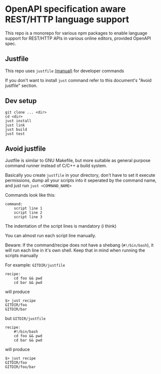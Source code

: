 # OpenAPI specification aware REST/HTTP language support

This repo is a monorepo for various npm packages to enable language support for REST/HTTP APIs in various online editors, provided OpenAPI spec.

## Justfile

This repo uses `justfile` [(manual)](https://just.systems/man/en/) for developer commands

If you don't want to install `just` command refer to this document's "Avoid justfile" section.

## Dev setup

```
git clone ... <dir>
cd <dir>
just install
just link
just build
just test
```

## Avoid justfile

Justfile is similar to GNU Makefile, but more suitable as general purpose command runner
instead of C/C++ a build system.

Basically you create `justfile` in your directory, don't have to set it execute permissions,
dump all your scripts into it seperated by the command name, and just run `just <COMMAND_NAME>`

Commands look like this:

```
command:
    script line 1
    script line 2
    script line 3
```

The indentation of the script lines is mandatory (i think)

You can almost run each script line manually.

Beware:
If the command/recipe does not have a shebang (`#!/bin/bash`),
it will run each line in it's own shell. Keep that in mind when running the scripts manually

For example:
`GITDIR/justfile`
```
recipe:
    cd foo && pwd
    cd bar && pwd
```
will produce
```
$> just recipe
GITDIR/foo
GITDIR/bar
```
but
`GITDIR/justfile`
```
recipe:
    #!/bin/bash
    cd foo && pwd
    cd bar && pwd
```
will produce
```
$> just recipe
GITDIR/foo
GITDIR/foo/bar
```